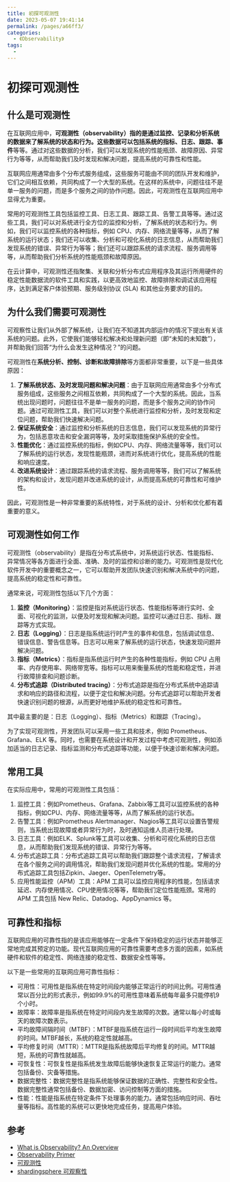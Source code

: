 ```yaml
---
title: 初探可观测性
date: 2023-05-07 19:41:14
permalink: /pages/a66ff3/
categories:
  - 《Observability》
tags:
  - 
---
```


# 初探可观测性

## 什么是可观测性

在互联网应用中，**可观测性（observability）**指的是通过监控、记录和分析系统的数据来了解系统的状态和行为。这些数据可以包括系统的**指标、日志、跟踪、事件**等等。通过对这些数据的分析，我们可以发现系统的性能瓶颈、故障原因、异常行为等等，从而帮助我们及时发现和解决问题，提高系统的可靠性和性能。

互联网应用通常由多个分布式服务组成，这些服务可能由不同的团队开发和维护，它们之间相互依赖，共同构成了一个大型的系统。在这样的系统中，问题往往不是单一服务的问题，而是多个服务之间的协作问题。因此，可观测性在互联网应用中显得尤为重要。

常用的可观测性工具包括监控工具、日志工具、跟踪工具、告警工具等等。通过这些工具，我们可以对系统进行全方位的监控和分析，了解系统的状态和行为。例如，我们可以监控系统的各种指标，例如 CPU、内存、网络流量等等，从而了解系统的运行状态；我们还可以收集、分析和可视化系统的日志信息，从而帮助我们发现系统的错误、异常行为等等；我们还可以跟踪系统的请求流程、服务调用等等，从而帮助我们分析系统的性能瓶颈和故障原因。

在云计算中，可观测性还指聚集、关联和分析分布式应用程序及其运行所用硬件的稳定性能数据流的软件工具和实践，以更高效地监控、故障排除和调试该应用程序，达到满足客户体验预期、服务级别协议 (SLA) 和其他业务要求的目的。

## 为什么我们需要可观测性

可观察性让我们从外部了解系统，让我们在不知道其内部运作的情况下提出有关该系统的问题。此外，它使我们能够轻松解决和处理新问题（即“未知的未知数”），并帮助我们回答“为什么会发生这种情况？”的问题。

可观测性在**系统分析、控制、诊断和故障排除**等方面都非常重要，以下是一些具体原因：

1. **了解系统状态、及时发现问题和解决问题**：由于互联网应用通常由多个分布式服务组成，这些服务之间相互依赖，共同构成了一个大型的系统。因此，当系统出现问题时，问题往往不是单一服务的问题，而是多个服务之间的协作问题。通过可观测性工具，我们可以对整个系统进行监控和分析，及时发现和定位问题，帮助我们快速解决问题。
2. **保证系统安全**：通过监控和分析系统的日志信息，我们可以发现系统的异常行为，包括恶意攻击和安全漏洞等等，及时采取措施保护系统的安全性。
3. **性能优化**：通过监控系统的指标，例如CPU、内存、网络流量等等，我们可以了解系统的运行状态，发现性能瓶颈，进而对系统进行优化，提高系统的性能和响应速度。
4. **改进系统设计**：通过跟踪系统的请求流程、服务调用等等，我们可以了解系统的架构和设计，发现问题并改进系统的设计，从而提高系统的可靠性和可维护性。

因此，可观测性是一种非常重要的系统特性，对于系统的设计、分析和优化都有着重要的意义。

## 可观测性如何工作

可观测性（observability）是指在分布式系统中，对系统运行状态、性能指标、异常情况等各方面进行全面、准确、及时的监控和诊断的能力。可观测性是现代化软件开发中的重要概念之一，它可以帮助开发团队快速识别和解决系统中的问题，提高系统的稳定性和可靠性。

通常来说，可观测性包括以下几个方面：

1. **监控（Monitoring）**：监控是指对系统运行状态、性能指标等进行实时、全面、可视化的监测，以便及时发现和解决问题。监控可以通过日志、指标、跟踪等方式实现。
2. **日志（Logging）**：日志是指系统运行时产生的事件和信息，包括调试信息、错误信息、警告信息等。日志可以用来了解系统的运行状态，快速发现问题并解决问题。
3. **指标（Metrics）**：指标是指系统运行时产生的各种性能指标，例如 CPU 占用率、内存使用率、网络带宽等。指标可以用来衡量系统的性能和稳定性，并进行故障排查和问题诊断。
4. **分布式追踪（Distributed tracing）**：分布式追踪是指在分布式系统中追踪请求和响应的路径和流程，以便于定位和解决问题。分布式追踪可以帮助开发者快速识别问题的根源，从而更好地维护系统的稳定性和可靠性。

其中最主要的是：日志（Logging）、指标（Metrics）和跟踪（Tracing）。

为了实现可观测性，开发团队可以采用一些工具和技术，例如 Prometheus、Grafana、ELK 等。同时，也需要在系统设计和开发过程中考虑可观测性，例如添加适当的日志记录、指标监测和分布式追踪等功能，以便于快速诊断和解决问题。

## 常用工具

在实际应用中，常用的可观测性工具包括：

1. 监控工具：例如Prometheus、Grafana、Zabbix等工具可以监控系统的各种指标，例如CPU、内存、网络流量等等，从而了解系统的运行状态。
2. 告警工具：例如Prometheus Alertmanager、Nagios等工具可以设置告警规则，当系统出现故障或者异常行为时，及时通知运维人员进行处理。
3. 日志工具：例如ELK、Splunk等工具可以收集、分析和可视化系统的日志信息，从而帮助我们发现系统的错误、异常行为等等。
4. 分布式追踪工具：分布式追踪工具可以帮助我们跟踪整个请求流程，了解请求在各个服务之间的调用情况，帮助我们发现问题并优化系统的性能。常用的分布式追踪工具包括Zipkin、Jaeger、OpenTelemetry等。
5. 应用性能监控（APM）工具：APM 工具可以监控应用程序的性能，包括请求延迟、内存使用情况、CPU使用情况等等，帮助我们定位性能瓶颈。常用的 APM 工具包括 New Relic、Datadog、AppDynamics 等。

## 可靠性和指标

互联网应用的可靠性指的是该应用能够在一定条件下保持稳定的运行状态并能够正常地完成其预定的功能。现代互联网应用的可靠性需要考虑多方面的因素，如系统硬件和软件的稳定性、网络连接的稳定性、数据安全性等等。

以下是一些常用的互联网应用可靠性指标：

- 可用性：可用性是指系统在特定时间段内能够正常运行的时间比例。可用性通常以百分比的形式表示，例如99.9%的可用性意味着系统每年最多只能停机9个小时。
- 故障率：故障率是指系统在特定时间段内发生故障的次数。通常以每小时或每天的故障次数表示。
- 平均故障间隔时间（MTBF）：MTBF是指系统在运行一段时间后平均发生故障的时间。MTBF越长，系统的稳定性就越高。
- 平均修复时间（MTTR）：MTTR是指系统故障后平均修复的时间。MTTR越短，系统的可靠性就越高。
- 可恢复性：可恢复性是指系统发生故障后能够快速恢复正常运行的能力。通常包括备份、灾备等措施。
- 数据完整性：数据完整性是指系统能够保证数据的正确性、完整性和安全性。数据完整性通常包括备份、数据加密、访问控制等方面的措施。
- 性能：性能是指系统在特定条件下处理事务的能力。通常包括响应时间、吞吐量等指标。高性能的系统可以更快地完成任务，提高用户体验。

## 参考

- [What is Observability? An Overview](https://www.motadata.com/blog/what-is-observability/)
- [Observability Primer](https://opentelemetry.io/docs/concepts/observability-primer/)
- [可观测性](https://www.ibm.com/cn-zh/topics/observability)
- [shardingsphere 可观察性](https://shardingsphere.apache.org/document/current/cn/features/observability/)